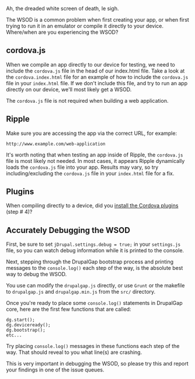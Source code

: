 Ah, the dreaded white screen of death, le sigh.

The WSOD is a common problem when first creating your app, or when first trying to run it in an emulator or compile it directly to your device. Where/when are you experiencing the WSOD?

## cordova.js

When we compile an app directly to our device for testing, we need to include the `cordova.js` file in the head of our index.html file. Take a look at the `cordova.index.html` file for an example of how to include the `cordova.js` file in your `index.html` file. If we don't include this file, and try to run an app directly on our device, we'll most likely get a WSOD.

The `cordova.js` file is not required when building a web application.

## Ripple

Make sure you are accessing the app via the correct URL, for example:

`http://www.example.com/web-application`

It's worth noting that when testing an app inside of Ripple, the `cordova.js` file is most likely not needed. In most cases, it appears Ripple dynamically loads the `cordova.js` file into your app. Results may vary, so try including/excluding the `cordova.js` file in your `index.html` file for a fix.

## Plugins

When compiling directly to a device, did you [install the Cordova plugins](../../Compiling_a_Mobile_Application/Preparing_PhoneGap/Installing_PhoneGap) (step # 4)?

## Accurately Debugging the WSOD

First, be sure to set `jDrupal.settings.debug = true;` in your `settings.js` file, so you can watch debug information while it is printed to the console.

Next, stepping through the DrupalGap bootstrap process and printing messages to the `console.log()` each step of the way, is the absolute best way to debug the WSOD.

You use can modify the `drupalgap.js` directly, or use `Grunt` or the makefile to `drupalgap.js` and `drupalgap.min.js` from the `src/` directory.

Once you're ready to place some `console.log()` statements in DrupalGap core, here are the first few functions that are called:

```
dg.start();
dg.deviceready();
dg.bootstrap();
etc...
```

Try placing `console.log()` messages in these functions each step of the way. That should reveal to you what line(s) are crashing.

This is very important in debugging the WSOD, so please try this and report your findings in one of the issue queues.
